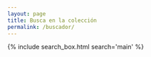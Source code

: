 ```yaml
---
layout: page
title: Busca en la colección
permalink: /buscador/
---
```


{% include search_box.html search='main' %}